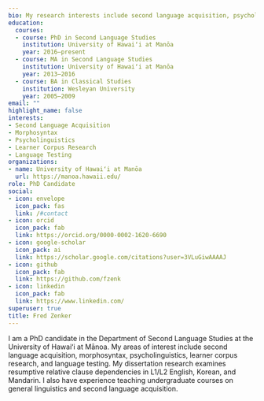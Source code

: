 ```yaml
---
bio: My research interests include second language acquisition, psycholinguistics, learner corpus research, and language testing.
education:
  courses:
  - course: PhD in Second Language Studies
    institution: University of Hawaiʻi at Manōa
    year: 2016–present
  - course: MA in Second Language Studies
    institution: University of Hawaiʻi at Manōa
    year: 2013–2016
  - course: BA in Classical Studies
    institution: Wesleyan University
    year: 2005–2009
email: ""
highlight_name: false
interests:
- Second Language Acquisition
- Morphosyntax
- Psycholinguistics
- Learner Corpus Research
- Language Testing
organizations:
- name: University of Hawaiʻi at Manōa
  url: https://manoa.hawaii.edu/
role: PhD Candidate
social:
- icon: envelope
  icon_pack: fas
  link: /#contact
- icon: orcid
  icon_pack: fab
  link: https://orcid.org/0000-0002-1620-6690
- icon: google-scholar
  icon_pack: ai
  link: https://scholar.google.com/citations?user=3VLuGiwAAAAJ
- icon: github
  icon_pack: fab
  link: https://github.com/fzenk
- icon: linkedin
  icon_pack: fab
  link: https://www.linkedin.com/
superuser: true
title: Fred Zenker
---
```


I am a PhD candidate in the Department of Second Language Studies at the University of Hawaiʻi at Mānoa. My areas of interest include second language acquisition, morphosyntax, psycholinguistics, learner corpus research, and language testing. My dissertation research examines resumptive relative clause dependencies in L1/L2 English, Korean, and Mandarin. I also have experience teaching undergraduate courses on general linguistics and second language acquisition.
